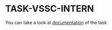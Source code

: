 # TASK-VSSC-INTERN
You can take a look at [documentation](https://docs.google.com/document/d/1RVSlXENfl3qw9qTN35JcFL38ejpqgLOcV6lnbvMdmK4/edit?usp=sharing) of the task
